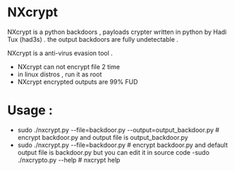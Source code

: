# NXcrypt

NXcrypt is a python backdoors , payloads crypter written in python by Hadi Tux (had3s) .
the output backdoors are fully undetectable .

NXcrypt is a  anti-virus evasion tool .

- NXcrypt can not encrypt file 2 time 
- in linux distros , run it as root
- NXcrypt encrypted outputs are 99% FUD 

# Usage :

- sudo  ./nxcrypt.py --file=backdoor.py --output=output_backdoor.py # encrypt backdoor.py and output file is output_backdoor.py
- sudo ./nxcrypt.py --file=backdoor.py # encrypt backdoor.py and default output file  is backdoor.py but you can edit it in source code
 -sudo ./nxcrypto.py --help # nxcrypt help

 
